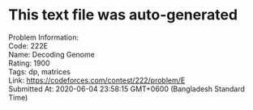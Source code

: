 # This text file was auto-generated  
  
Problem Information:  
Code: 222E  
Name: Decoding Genome  
Rating: 1900  
Tags: dp, matrices  
Link: https://codeforces.com/contest/222/problem/E  
Submitted At: 2020-06-04 23:58:15 GMT+0600 (Bangladesh Standard Time)  
